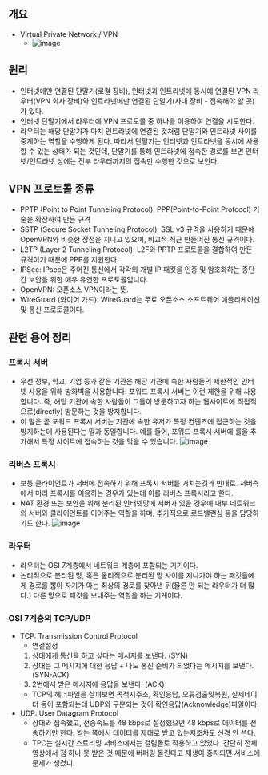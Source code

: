 ## 개요
- Virtual Private Network / VPN
  - ![image](https://user-images.githubusercontent.com/33619494/187334370-848b126d-86d2-478f-8de6-77da562498c0.png)

## 원리
- 인터넷에만 연결된 단말기(로컬 장비), 인터넷과 인트라넷에 동시에 연결된 VPN 라우터(VPN 회사 장비)와 인트라넷에만 연결된 단말기(사내 장비 - 접속해야 할 곳)가 있다.
- 인터넷 단말기에서 라우터에 VPN 프로토콜 중 하나를 이용하여 연결을 시도한다.
- 라우터는 해당 단말기가 마치 인트라넷에 연결된 것처럼 단말기와 인트라넷 사이를 중계하는 역할을 수행하게 된다. 따라서 단말기는 인터넷과 인트라넷을 동시에 사용할 수 있는 상태가 되는 것인데, 단말기를 통해 인트라넷에 접속한 경로를 보면 인터넷/인트라넷 상에는 전부 라우터까지의 접속만 수행한 것으로 보인다.

## VPN 프로토콜 종류
- PPTP (Point to Point Tunneling Protocol): PPP(Point-to-Point Protocol) 기술을 확장하여 만든 규격
- SSTP (Secure Socket Tunneling Protocol): SSL v3 규격을 사용하기 때문에 OpenVPN와 비슷한 장점을 지니고 있으며, 비교적 최근 만들어진 통신 규격이다.
- L2TP (Layer 2 Tunneling Protocol): L2F와 PPTP 프로토콜을 결합하여 만든 규격이기 때문에 PPP를 지원한다.
- IPSec: IPsec은 주어진 통신에서 각각의 개별 IP 패킷을 인증 및 암호화하는 종단간 보안을 위한 매우 유연한 프로토콜입니다.
- OpenVPN: 오픈소스 VPN이라는 뜻.
- WireGuard (와이어 가드): WireGuard는 무료 오픈소스 소프트웨어 애플리케이션 및 통신 프로토콜이다.

## 관련 용어 정리
### 프록시 서버
- 우선 정부, 학교, 기업 등과 같은 기관은 해당 기관에 속한 사람들의 제한적인 인터넷 사용을 위해 방화벽을 사용합니다. 포워드 프록시 서버는 이런 제한을 위해 사용합니다. 즉, 해당 기관에 속한 사람들이 그들이 방문하고자 하는 웹사이트에 직접적으로(directly) 방문하는 것을 방지합니다.
- 이 말은 곧 포워드 프록시 서버는 기관에 속한 유저가 특정 컨텐츠에 접근하는 것을 방지하는데 사용된다는 말과 동일합니다. 예를 들어, 포워드 프록시 서버에 룰을 추가해서 특정 사이트에 접속하는 것을 막을 수 있습니다.
![image](https://user-images.githubusercontent.com/33619494/187355075-87f780e8-71cb-4bae-9a99-b6236cb43dfe.png)

### 리버스 프록시
- 보통 클라이언트가 서버에 접속하기 위해 프록시 서버를 거치는것과 반대로. 서버측에서 미리 프록시를 이용하는 경우가 있는데 이를 리버스 프록시라고 한다.
- NAT 환경 또는 보안을 위해 분리된 인터넷망에 서버가 있을 경우에 내부 네트워크의 서버와 클라이언트를 이어주는 역할을 하며, 추가적으로 로드밸런싱 등을 담당하기도 한다.
![image](https://user-images.githubusercontent.com/33619494/187355561-ad3e9d22-abee-4fff-9fd9-44ce26fb10a4.png)


### 라우터
- 라우터는 OSI 7계층에서 네트워크 계층에 포함되는 기기이다.
- 논리적으로 분리된 망, 혹은 물리적으로 분리된 망 사이를 지나가야 하는 패킷들에게 경로를 뽑아 자기가 아는 최상의 경로를 찾아낸 뒤(물론 안 되는 라우터가 더 많다.) 다른 망으로 패킷을 보내주는 역할을 하는 기계이다.

### OSI 7계층의 TCP/UDP
- TCP: Transmission Control Protocol
  - 연결설정
  1. 상대에게 통신을 하고 싶다는 메시지를 보낸다. (SYN)
  2. 상대는 그 메시지에 대한 응답 + 나도 통신 준비가 되었다는 메시지를 보낸다. (SYN-ACK)
  3. 2번에서 받은 메시지에 응답을 보낸다. (ACK)
  - TCP의 헤더파일을 살펴보면 목적지주소, 확인응답, 오류검출및복원, 실제데이터 등이 포함되는데 UDP와 구분되는 것이 확인응답(Acknowledge)파일이다.
- UDP: User Datagram Protocol
  - 상대와 접속했고, 전송속도를 48 kbps로 설정했으면 48 kbps로 데이터를 전송하기만 한다. 받는 쪽에서 데이터를 제대로 받고 있는지조차도 신경 안 쓴다.
  - TPC는 실시간 스트리밍 서비스에서는 걸림돌로 작용하고 있었다. 간단히 전체 영상에서 점 하나 못 받은 것 때문에 버퍼링 돌린다고 재생이 중지되면 서비스에 문제가 생겼디.